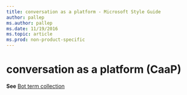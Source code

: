 ```yaml
---
title: conversation as a platform - Microsoft Style Guide
author: pallep
ms.author: pallep
ms.date: 11/19/2016
ms.topic: article
ms.prod: non-product-specific
---
```


# conversation as a platform (CaaP)

**See** [Bot term collection](/style-guide/a-z-word-list-term-collections/term-collections/bot-terms)
